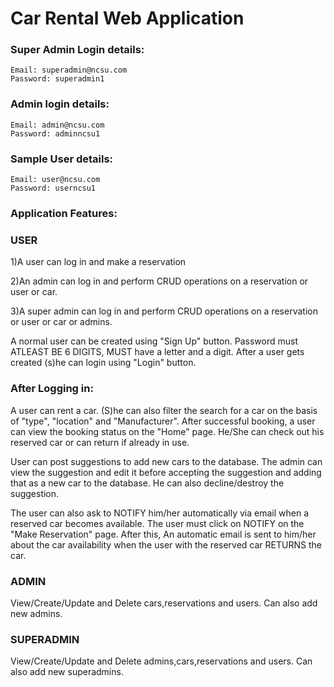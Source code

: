 # Car Rental Web Application

### Super Admin Login details:
```
Email: superadmin@ncsu.com    
Password: superadmin1
```
### Admin login details:
```
Email: admin@ncsu.com
Password: adminncsu1
```
### Sample User details:
```
Email: user@ncsu.com
Password: userncsu1
```
### Application Features:

### USER
1)A user can log in and make a reservation

2)An admin can log in and perform CRUD operations on a reservation or user or car.

3)A super admin can log in and perform CRUD operations on a reservation or user or car or admins.

A normal user can be created using "Sign Up" button. Password must ATLEAST BE 6 DIGITS, MUST have a letter and a digit.
After a user gets created (s)he can login using "Login" button.

### After Logging in: 
A user can rent a car. (S)he can also filter the search for a car on the basis of "type", "location" and "Manufacturer".
After successful booking, a user can view the booking status on the "Home" page.
He/She can check out his reserved car or can return if already in use. 

User can post suggestions to add new cars to the database. The admin can view the suggestion and edit it before accepting the suggestion and adding that as a new car to the database. He can also decline/destroy the suggestion. 

The user can also ask to NOTIFY him/her automatically via email when a reserved car becomes available.
The user must click on NOTIFY on the "Make Reservation" page. After this, An automatic email is sent to him/her about the car availability when the user with the reserved car RETURNS the car.


### ADMIN
View/Create/Update and Delete cars,reservations and users.
Can also add new admins.

### SUPERADMIN
View/Create/Update and Delete admins,cars,reservations and users.
Can also add new superadmins.
